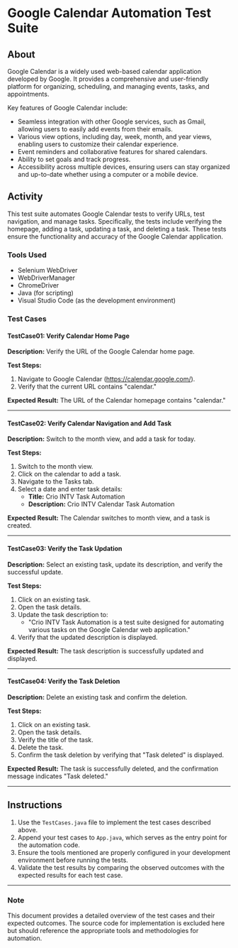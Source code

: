 # Google Calendar Automation Test Suite

## About
Google Calendar is a widely used web-based calendar application developed by Google. It provides a comprehensive and user-friendly platform for organizing, scheduling, and managing events, tasks, and appointments.

Key features of Google Calendar include:
- Seamless integration with other Google services, such as Gmail, allowing users to easily add events from their emails.
- Various view options, including day, week, month, and year views, enabling users to customize their calendar experience.
- Event reminders and collaborative features for shared calendars.
- Ability to set goals and track progress.
- Accessibility across multiple devices, ensuring users can stay organized and up-to-date whether using a computer or a mobile device.

## Activity
This test suite automates Google Calendar tests to verify URLs, test navigation, and manage tasks. Specifically, the tests include verifying the homepage, adding a task, updating a task, and deleting a task. These tests ensure the functionality and accuracy of the Google Calendar application.

### Tools Used
- Selenium WebDriver
- WebDriverManager
- ChromeDriver
- Java (for scripting)
- Visual Studio Code (as the development environment)

### Test Cases

#### TestCase01: Verify Calendar Home Page
**Description:** Verify the URL of the Google Calendar home page.

**Test Steps:**
1. Navigate to Google Calendar (https://calendar.google.com/).
2. Verify that the current URL contains "calendar."

**Expected Result:** The URL of the Calendar homepage contains "calendar."

---

#### TestCase02: Verify Calendar Navigation and Add Task
**Description:** Switch to the month view, and add a task for today.

**Test Steps:**
1. Switch to the month view.
2. Click on the calendar to add a task.
3. Navigate to the Tasks tab.
4. Select a date and enter task details:
   - **Title:** Crio INTV Task Automation
   - **Description:** Crio INTV Calendar Task Automation

**Expected Result:** The Calendar switches to month view, and a task is created.

---

#### TestCase03: Verify the Task Updation
**Description:** Select an existing task, update its description, and verify the successful update.

**Test Steps:**
1. Click on an existing task.
2. Open the task details.
3. Update the task description to:
   - "Crio INTV Task Automation is a test suite designed for automating various tasks on the Google Calendar web application."
4. Verify that the updated description is displayed.

**Expected Result:** The task description is successfully updated and displayed.

---

#### TestCase04: Verify the Task Deletion
**Description:** Delete an existing task and confirm the deletion.

**Test Steps:**
1. Click on an existing task.
2. Open the task details.
3. Verify the title of the task.
4. Delete the task.
5. Confirm the task deletion by verifying that "Task deleted" is displayed.

**Expected Result:** The task is successfully deleted, and the confirmation message indicates "Task deleted."

---

## Instructions
1. Use the `TestCases.java` file to implement the test cases described above.
2. Append your test cases to `App.java`, which serves as the entry point for the automation code.
3. Ensure the tools mentioned are properly configured in your development environment before running the tests.
4. Validate the test results by comparing the observed outcomes with the expected results for each test case.

---

### Note
This document provides a detailed overview of the test cases and their expected outcomes. The source code for implementation is excluded here but should reference the appropriate tools and methodologies for automation.

